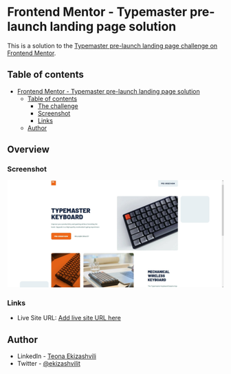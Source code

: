 # Frontend Mentor - Typemaster pre-launch landing page solution

This is a solution to the [Typemaster pre-launch landing page challenge on Frontend Mentor]().

## Table of contents

- [Frontend Mentor - Typemaster pre-launch landing page solution](#frontend-mentor---typemaster-pre-launch-landing-page-solution)
  - [Table of contents](#table-of-contents)
    - [The challenge](#the-challenge)
    - [Screenshot](#screenshot)
    - [Links](#links)
  - [Author](#author)

## Overview

### Screenshot

![](./screenshot.jpg)

### Links

- Live Site URL: [Add live site URL here](https://your-live-site-url.com)

## Author

- LinkedIn - [Teona Ekizashvili](https://www.linkedin.com/in/teona-ekizashvili-ba5725239/)
- Twitter - [@ekizashvilit](https://twitter.com/ekizashvilit)
